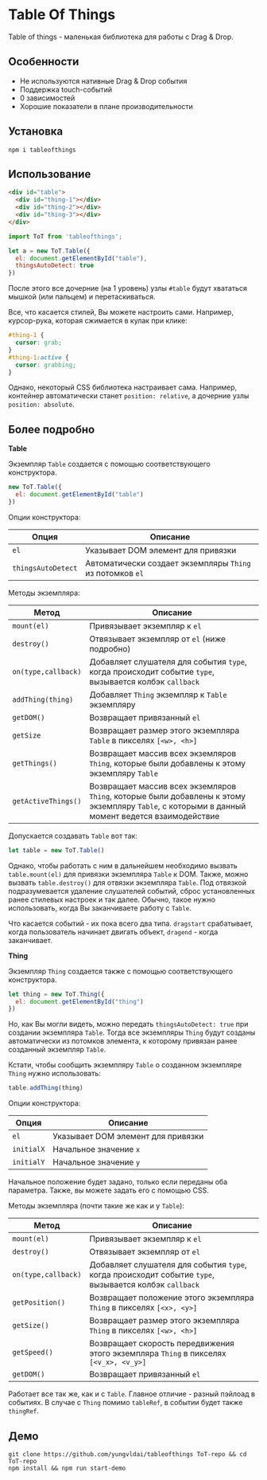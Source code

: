 # Table Of Things

Table of things - маленькая библиотека для работы с Drag & Drop. 

## Особенности

- Не используются нативные Drag & Drop события
- Поддержка touch-событий
- 0 зависимостей
- Хорошие показатели в плане производительности

## Установка

```
npm i tableofthings
```

## Использование

```html
<div id="table">
  <div id="thing-1"></div>
  <div id="thing-2"></div>
  <div id="thing-3"></div>
</div>
```

```js
import ToT from 'tableofthings';

let a = new ToT.Table({
  el: document.getElementById("table"),
  thingsAutoDetect: true
})
```

После этого все дочерние (на 1 уровень) узлы `#table` будут хвататься мышкой (или пальцем) и перетаскиваться.

Все, что касается стилей, Вы можете настроить сами.
Например, курсор-рука, которая сжимается в кулак при клике:

```css
#thing-1 {
  cursor: grab;
}
#thing-1:active {
  cursor: grabbing;
}
```

Однако, некоторый CSS библиотека настраивает сама. Например, контейнер автоматически станет `position: relative`, а дочерние узлы `position: absolute`.

## Более подробно

**Table**

Экземпляр `Table` создается с помощью соответствующего конструктора.

```js
new ToT.Table({
  el: document.getElementById("table")
})
```
Опции конструктора:

| Опция | Описание |
|----------|-------------|
| `el` | Указывает DOM элемент для привязки |
| `thingsAutoDetect` | Автоматически создает экземпляры `Thing` из потомков `el` |

Методы экземпляра:

| Метод | Описание |
|----------|-------------|
| `mount(el)` | Привязывает экземпляр к `el` |
| `destroy()` | Отвязывает экземпляр от `el` (ниже подробно) |
| `on(type,callback)` | Добавляет слушателя для события `type`, когда происходит событие `type`, вызывается колбэк `callback` |
| `addThing(thing)` | Добавляет `Thing` экземпляр к `Table` экземпляру |
| `getDOM()` | Возвращает привязанный `el` |
| `getSize` | Возвращает размер этого экземпляра `Table` в пикселях `[<w>, <h>]` |
| `getThings()` | Возвращает массив всех экземляров `Thing`, которые были добавлены к этому экземпляру `Table` |
| `getActiveThings()` | Возвращает массив всех экземляров `Thing`, которые были добавлены к этому экземпляру `Table`, с которыми в данный момент ведется взаимодействие |

Допускается создавать `Table` вот так:
```js
let table = new ToT.Table()
```

Однако, чтобы работать с ним в дальнейшем необходимо вызвать `table.mount(el)` для привязки экземпляра `Table` к DOM. Также, можно вызвать `table.destroy()` для отвязки экземпляра `Table`. Под отвязкой подразумевается удаление слушателей событий, сброс установленных ранее стилевых настроек и так далее. Обычно, такое нужно использовать, когда Вы заканчиваете работу с `Table`.

Что касается событий - их пока всего два типа. `dragstart` срабатывает, когда пользователь начинает двигать объект, `dragend` - когда заканчивает.

**Thing**

Экземпляр `Thing` создается также с помощью соответствующего конструктора.

```js
let thing = new ToT.Thing({
  el: document.getElementById("thing")
})
```

Но, как Вы могли видеть, можно передать `thingsAutoDetect: true` при создании экземпляра `Table`. Тогда все экземпляры `Thing` будут созданы автоматически из потомков элемента, к которому привязан ранее созданный экземпляр `Table`.

Кстати, чтобы сообщить экземпляру `Table` о созданном экземпляре `Thing` нужно использовать:
```js
table.addThing(thing)
```

Опции конструктора:

| Опция | Описание |
|----------|-------------|
| `el` | Указывает DOM элемент для привязки |
| `initialX` | Начальное значение `x` |
| `initialY` | Начальное значение `y` |

Начальное положение будет задано, только если переданы оба параметра. Также, вы можете задать его с помощью CSS.

Методы экземпляра (почти такие же как и у `Table`):

| Метод | Описание |
|----------|-------------|
| `mount(el)` | Привязывает экземпляр к `el` |
| `destroy()` | Отвязывает экземпляр от `el` |
| `on(type,callback)` | Добавляет слушателя для события `type`, когда происходит событие `type`, вызывается колбэк `callback` |
| `getPosition()` | Возвращает положение этого экземпляра `Thing` в пикселях `[<x>, <y>]` |
| `getSize()` | Возвращает размер этого экземпляра `Thing` в пикселях `[<w>, <h>]` |
| `getSpeed()` | Возвращает скорость передвижения этого экземпляра `Thing` в пикселях `[<v_x>, <v_y>]` |
| `getDOM()` | Возвращает привязанный `el` |

Работает все так же, как и с `Table`. Главное отличие - разный пэйлоад в событиях. В случае с `Thing` помимо `tableRef`, в событии будет также `thingRef`.

## Демо

```
git clone https://github.com/yungvldai/tableofthings ToT-repo && cd ToT-repo
npm install && npm run start-demo
```